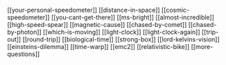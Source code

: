 [[your-personal-speedometer]]
[[distance-in-space]]
[[cosmic-speedometer]]
[[you-cant-get-there]]
[[ms-bright]]
[[almost-incredible]]
[[high-speed-spear]]
[[magnetic-cause]]
[[chased-by-comet]]
[[chased-by-photon]]
[[which-is-moving]]
[[light-clock]]
[[light-clock-again]]
[[trip-out]]
[[round-trip]]
[[biological-time]]
[[strong-box]]
[[lord-kelvins-vision]]
[[einsteins-dilemma]]
[[time-warp]]
[[emc2]]
[[relativistic-bike]]
[[more-questions]]